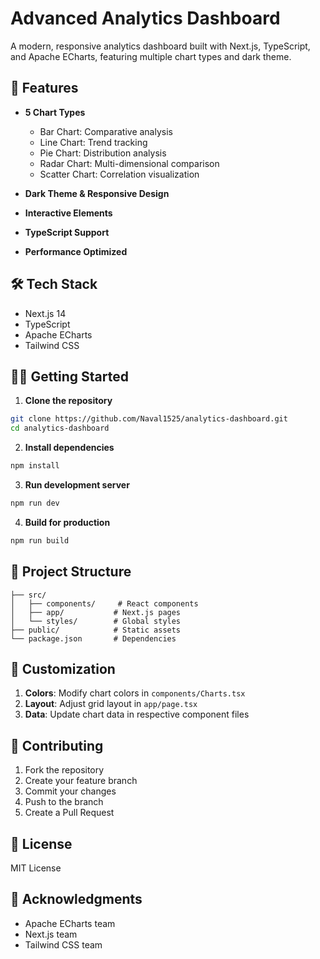 # Advanced Analytics Dashboard

A modern, responsive analytics dashboard built with Next.js, TypeScript, and Apache ECharts, featuring multiple chart types and dark theme.

## 🚀 Features

- **5 Chart Types**
  - Bar Chart: Comparative analysis
  - Line Chart: Trend tracking
  - Pie Chart: Distribution analysis
  - Radar Chart: Multi-dimensional comparison
  - Scatter Chart: Correlation visualization

- **Dark Theme & Responsive Design**
- **Interactive Elements**
- **TypeScript Support**
- **Performance Optimized**

## 🛠 Tech Stack

- Next.js 14
- TypeScript
- Apache ECharts
- Tailwind CSS

## 🏃‍♂️ Getting Started

1. **Clone the repository**
```bash
git clone https://github.com/Naval1525/analytics-dashboard.git
cd analytics-dashboard
```

2. **Install dependencies**
```bash
npm install
```

3. **Run development server**
```bash
npm run dev
```

4. **Build for production**
```bash
npm run build
```

## 📁 Project Structure

```
├── src/
│   ├── components/     # React components
│   ├── app/           # Next.js pages
│   └── styles/        # Global styles
├── public/            # Static assets
└── package.json       # Dependencies
```

## 🎨 Customization

1. **Colors**: Modify chart colors in `components/Charts.tsx`
2. **Layout**: Adjust grid layout in `app/page.tsx`
3. **Data**: Update chart data in respective component files

## 🤝 Contributing

1. Fork the repository
2. Create your feature branch
3. Commit your changes
4. Push to the branch
5. Create a Pull Request

## 📝 License

MIT License

## 🙏 Acknowledgments

- Apache ECharts team
- Next.js team
- Tailwind CSS team
